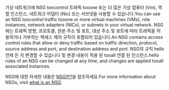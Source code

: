 <span data-ttu-id="6485e-101">가상 네트워크에 NSG toocontrol 트래픽 tooone 또는 더 많은 가상 컴퓨터 (Vm), 역할 인스턴스, 네트워크 어댑터 (Nic) 또는 서브넷을 사용할 수 있습니다.</span><span class="sxs-lookup"><span data-stu-id="6485e-101">You can use an NSG toocontrol traffic tooone or more virtual machines (VMs), role instances, network adapters (NICs), or subnets in your virtual network.</span></span> <span data-ttu-id="6485e-102">NSG에는 트래픽 방향, 프로토콜, 원본 주소 및 포트, 대상 주소 및 포트에 따라 트래픽을 허용하거나 거부하는 액세스 제어 규칙이 포함되어 있습니다.</span><span class="sxs-lookup"><span data-stu-id="6485e-102">An NSG contains access control rules that allow or deny traffic based on traffic direction, protocol, source address and port, and destination address and port.</span></span> <span data-ttu-id="6485e-103">NSG의 규칙 hello 언제 든 지 변경할 수 있습니다 및 변경 내용이 적용 된 tooall 연결 된 인스턴스.</span><span class="sxs-lookup"><span data-stu-id="6485e-103">hello rules of an NSG can be changed at any time, and changes are applied tooall associated instances.</span></span>

<span data-ttu-id="6485e-104">NSG에 대한 자세한 내용은 [NSG란?](../articles/virtual-network/virtual-networks-nsg.md)을 참조하세요.</span><span class="sxs-lookup"><span data-stu-id="6485e-104">For more information about NSGs, visit [what is an NSG](../articles/virtual-network/virtual-networks-nsg.md).</span></span>

